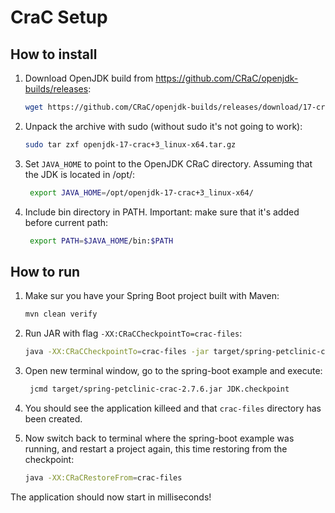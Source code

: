 # CraC Setup

## How to install

1. Download OpenJDK build from https://github.com/CRaC/openjdk-builds/releases:

    ```bash
    wget https://github.com/CRaC/openjdk-builds/releases/download/17-crac%2B3/openjdk-17-crac+3_linux-x64.tar.gz
    ```

1. Unpack the archive with sudo (without sudo it's not going to work):

    ```bash
    sudo tar zxf openjdk-17-crac+3_linux-x64.tar.gz
    ```

1. Set `JAVA_HOME` to point to the OpenJDK CRaC directory. Assuming that the JDK is located in /opt/:

   ```bash
    export JAVA_HOME=/opt/openjdk-17-crac+3_linux-x64/
    ```

1. Include bin directory in PATH. Important: make sure that it's added before current path:

   ```bash
    export PATH=$JAVA_HOME/bin:$PATH
    ```

## How to run

1. Make sur you have your Spring Boot project built with Maven:

    ```bash
    mvn clean verify
    ```

2. Run JAR with flag `-XX:CRaCCheckpointTo=crac-files`:

    ```bash
    java -XX:CRaCCheckpointTo=crac-files -jar target/spring-petclinic-crac-2.7.6.jar
    ```

3. Open new terminal window, go to the spring-boot example and execute:

   ```bash
    jcmd target/spring-petclinic-crac-2.7.6.jar JDK.checkpoint
   ```

4. You should see the application killeed and that `crac-files` directory has been created.

5. Now switch back to terminal where the spring-boot example was running, and restart a project again, this time restoring from the checkpoint:

   ```bash
   java -XX:CRaCRestoreFrom=crac-files
   ```

The application should now start in milliseconds!
